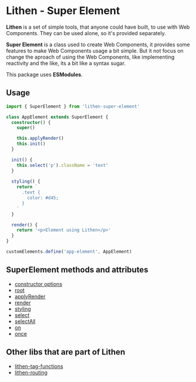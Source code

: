 # Lithen - Super Element

**Lithen** is a set of simple tools, that anyone could have built, to use with Web Components. They can be used alone, so it's provided separately.

**Super Element** is a class used to create Web Components, it provides some features to make Web Components usage a bit simple. But it not focus on change the aproach of using the Web Components, like implementing reactivity and the like, its a bit like a syntax sugar.

This package uses **ESModules**.

## Usage
```ts
import { SuperElement } from 'lithen-super-element'

class AppElement extends SuperElement {
  constructor() {
    super()

    this.applyRender()
    this.init()
  }

  init() {
    this.select('p').className = 'text'
  }
  
  styling() {
    return `
      .text {
        color: #d45;
      }
    `
  }

  render() {
    return '<p>Element using Lithen</p>'
  }
}

customElements.define('app-element', AppElement)
```

## SuperElement methods and attributes
- [constructor options](./docs/constructor.md)
- [root](./docs/root.md)
- [applyRender](./docs/apply-render.md)
- [render](./docs/render.md)
- [styling](./docs/styling.md)
- [select](./docs/select.md)
- [selectAll](./docs/select-all.md)
- [on](./docs/on.md)
- [once](./docs/once.md)

## Other libs that are part of Lithen
- [lithen-tag-functions](https://www.npmjs.com/package/lithen-tag-functions)
- [lithen-routing](https://www.npmjs.com/package/lithen-router)
